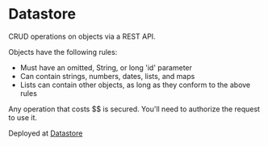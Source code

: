 # Datastore
CRUD operations on objects via a REST API.

Objects have the following rules:
* Must have an omitted, String, or long 'id' parameter
* Can contain strings, numbers, dates, lists, and maps
* Lists can contain other objects, as long as they conform to the above rules

Any operation that costs $$ is secured. You'll need to authorize the request to use it.

Deployed at [Datastore](datastore.trevorism.com)

